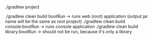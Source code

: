 ./gradlew project

./gradlew clean build  bootRun -> runs web (root) application (output jar name will be the same as root project)
./gradlew clean build  console:bootRun -> runs console application
./gradlew clean build  library:bootRun -> should not be run, because it's only a library
